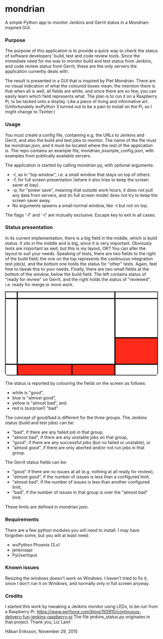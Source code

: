 # mondrian
A simple Python app to monitor Jenkins and Gerrit status in a Mondrian-inspired GUI.

### Purpose
The purpose of this application is to provide a quick way to check the status of 
software developers' build, test and code review tools. Since the immediate need
for me was to monitor build and test status from Jenkins, and code review status 
from Gerrit, these are the only servers the application currently deals with. 

The result is presented in a GUI that is inspired by Piet Mondrian. There are no
visual indication of what the coloured boxes mean; the intention there is that 
when all is well, all fields are white, and since there are so few, you can easily
learn which field represents what. 
The plan is to run it on a Raspberry Pi, to be tacked onto a display. Like a piece
of living and informative art. 
(Unfortunately wxPython 3 turned out to be a pain to install on the Pi, so I might
change to Tkinter.)

### Usage

You must create a config file, containing e.g. the URLs to Jenkins and Gerrit, and 
also the build and test jobs to monitor. The name of the file must be mondrian.json,
and it must be located where the rest of the application is. 
The repo contains an example file, mondrian_example_config.json, with examples from 
publically available servers. 

The application is started by calling mondrian.py, with optional arguments:

* -t, as in "top window", i.e. a small window that stays on top of others.
* -f, for full screen presentation (where it also tries to keep the screen saver at bay).
* -p, for "power save", meaning that outside work hours, it does not pull any data from
servers, and (in full screen mode) does not try to keep the screen saver away.
* No arguments spawns a small normal window, like -t but not on top.

The flags '-f' and '-t' are mutually exclusive.
Escape key to exit in all cases.

### Status presentation

In its current implementation, there is a big field in the middle, which is build 
status. It sits in the middle and is big, since it is very important. 
Obviously tests are important as well, but this is *my* layout, OK? You can alter
the layout to suit your needs.
Speaking of tests, there are two fields to the right of the build field; the one on
the top represents the continuous integration test job(s), and the bottom one holds
the status for "other" tests. Again, feel free to tweak this to your needs. 
Finally, there are two small fields at the bottom of the window, below the build
field. The left contains status of "ready for review" on Gerrit, and the right holds
the status of "reviewed", i.e. ready for merge or more work. 

![mondrian.py screenshot](doc/mondrian.jpg "In this example, the build and CI test job is OK, but 'other tests' fail, and (bottom row) there are a lot of changes on Gerrit that need your attention.")


The status is reported by colouring the fields on the screen as follows: 

* white is "good", 
* blue is "almost good", 
* yellow is "almost bad", and
* red is (surprise!) "bad".

The concept of good/bad is different for the three groups. 
The Jenkins status (build and test jobs) can be:

* "bad", if there are any failed job in that group,
* "almost bad", if there are any unstable jobs on that group,
* "good", if there are any successful jobs (but no failed or unstable), or
* "almost good", if there are only aborted and/or not run jobs in that group.

The Gerrit status fields can be:

* "good" if there are no issues at all (e.g. nothing at all ready for review),
* "almost good", if the number of issues is less than a configured limit,
* "almost bad", if the number of issues is less than another configured limit,
* "bad", if the number of issues in that group is over the "almost bad" limit.

These limits are defined in mondrian.json.


### Requirements
There are a few python modules you will need to install. I may have forgotten some, but 
you will at least need:

- wxPython Phoenix (3.x)
- jenkinsapi
- PyUserInput


### Known issues
Resizing the windows doesn't work on Windows. I haven't tried to fix it, since I don't run it on Windows, and normally only in full screen anyway.

### Credits
I started this work by tweaking a Jenkins monitor using LEDs, to be run from a Raspberry Pi.
https://www.perforce.com/blog/150910/continuous-delivery-fun-jenkins-raspberry-pi
The file jenkins_status.py originates in that project. 
Thank you, Liz Lam!


Håkan Eriksson, 
November 29, 2015
